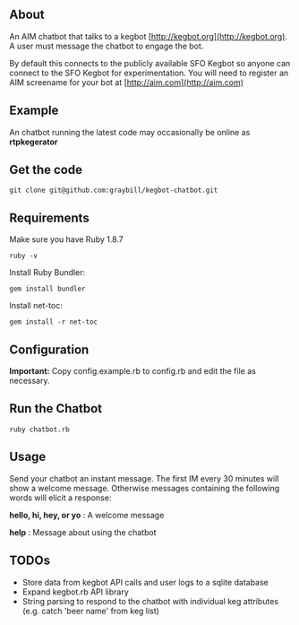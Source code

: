 About
----------------------------
An AIM chatbot that talks to a kegbot [http://kegbot.org](http://kegbot.org). A user must message the chatbot to engage the bot.

By default this connects to the publicly available SFO Kegbot so anyone can connect to the SFO Kegbot for experimentation. You will need to register an AIM screename for your bot at [http://aim.com](http://aim.com)

Example
----------------------------
An chatbot running the latest code may occasionally be online as **rtpkegerator**

Get the code
----------------------------
	git clone git@github.com:graybill/kegbot-chatbot.git

Requirements
----------------------------
Make sure you have Ruby 1.8.7

	ruby -v

Install Ruby Bundler:

	gem install bundler

Install net-toc: 

	gem install -r net-toc

Configuration
----------------------------
**Important:** Copy config.example.rb to config.rb and edit the file as necessary.

Run the Chatbot
----------------------------
	ruby chatbot.rb
	
Usage
----------------------------

Send your chatbot an instant message. The first IM every 30 minutes will show a welcome message. Otherwise messages containing the following words will elicit a response:

**hello, hi, hey, or yo** : A welcome message

**help** : Message about using the chatbot

TODOs
----------------------------
* Store data from kegbot API calls and user logs to a sqlite database
* Expand kegbot.rb API library
* String parsing to respond to the chatbot with individual keg attributes (e.g. catch 'beer name' from keg list)
